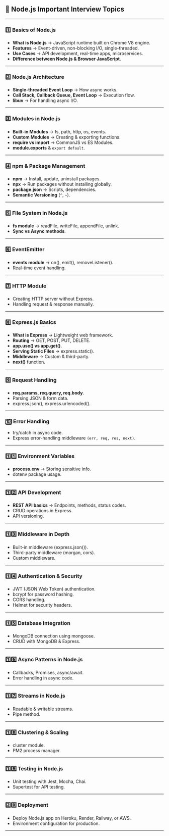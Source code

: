 
## **📌 Node.js Important Interview Topics**

---

### **1️⃣ Basics of Node.js**

* **What is Node.js** → JavaScript runtime built on Chrome V8 engine.
* **Features** → Event-driven, non-blocking I/O, single-threaded.
* **Use Cases** → API development, real-time apps, microservices.
* **Difference between Node.js & Browser JavaScript**.

---

### **2️⃣ Node.js Architecture**

* **Single-threaded Event Loop** → How async works.
* **Call Stack, Callback Queue, Event Loop** → Execution flow.
* **libuv** → For handling async I/O.

---

### **3️⃣ Modules in Node.js**

* **Built-in Modules** → fs, path, http, os, events.
* **Custom Modules** → Creating & exporting functions.
* **require vs import** → CommonJS vs ES Modules.
* **module.exports** & `export default`.

---

### **4️⃣ npm & Package Management**

* **npm** → Install, update, uninstall packages.
* **npx** → Run packages without installing globally.
* **package.json** → Scripts, dependencies.
* **Semantic Versioning** (`^`, `~`).

---

### **5️⃣ File System in Node.js**

* **fs module** → readFile, writeFile, appendFile, unlink.
* **Sync vs Async methods**.

---

### **6️⃣ EventEmitter**

* **events module** → on(), emit(), removeListener().
* Real-time event handling.

---

### **7️⃣ HTTP Module**

* Creating HTTP server without Express.
* Handling request & response manually.

---

### **8️⃣ Express.js Basics**

* **What is Express** → Lightweight web framework.
* **Routing** → GET, POST, PUT, DELETE.
* **app.use() vs app.get()**.
* **Serving Static Files** → express.static().
* **Middleware** → Custom & third-party.
* **next()** function.

---

### **9️⃣ Request Handling**

* **req.params, req.query, req.body**.
* Parsing JSON & form data.
* express.json(), express.urlencoded().

---

### **🔟 Error Handling**

* try/catch in async code.
* Express error-handling middleware `(err, req, res, next)`.

---

### **1️⃣1️⃣ Environment Variables**

* **process.env** → Storing sensitive info.
* dotenv package usage.

---

### **1️⃣2️⃣ API Development**

* **REST API basics** → Endpoints, methods, status codes.
* CRUD operations in Express.
* API versioning.

---

### **1️⃣3️⃣ Middleware in Depth**

* Built-in middleware (express.json()).
* Third-party middleware (morgan, cors).
* Custom middleware.

---

### **1️⃣4️⃣ Authentication & Security**

* JWT (JSON Web Token) authentication.
* bcrypt for password hashing.
* CORS handling.
* Helmet for security headers.

---

### **1️⃣5️⃣ Database Integration**

* MongoDB connection using mongoose.
* CRUD with MongoDB & Express.

---

### **1️⃣6️⃣ Async Patterns in Node.js**

* Callbacks, Promises, async/await.
* Error handling in async code.

---

### **1️⃣7️⃣ Streams in Node.js**

* Readable & writable streams.
* Pipe method.

---

### **1️⃣8️⃣ Clustering & Scaling**

* cluster module.
* PM2 process manager.

---

### **1️⃣9️⃣ Testing in Node.js**

* Unit testing with Jest, Mocha, Chai.
* Supertest for API testing.

---

### **2️⃣0️⃣ Deployment**

* Deploy Node.js app on Heroku, Render, Railway, or AWS.
* Environment configuration for production.

---

